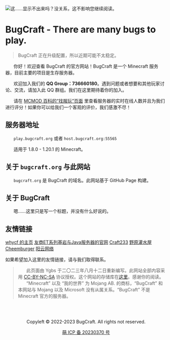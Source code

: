 
![这……显示不出来吗？没关系，这不影响您继续阅读。](bugcraft.png)

# BugCraft - There are many bugs to play.

> BugCraft 正在升级配置，所以近期可能不太稳定。

ㅤㅤ你好！欢迎查看 BugCraft 的官方网站！BugCraft 是一个 Minecraft 服务器，目前主要的项目是生存服务器。

ㅤㅤ欢迎加入我们的 **QQ Group：736660180**。遇到问题或者想要和其他玩家讨论、交流，请加入此 QQ 群组。我们在这里期待着你的加入。

ㅤㅤ请在 [MCMOD 百科的“找服玩”页面](https://play.mcmod.cn/sv20187398.html) 里查看服务器的实时在线人数并且为我们进行评分！如果你可以给我们一个客观的评价，我们感激不尽！

## 服务器地址

ㅤㅤ`play.bugcraft.org` 或者 `host.bugcraft.org:55565`

ㅤㅤ适用于 1.8.0 - 1.20.1 的 Minecraft。

## 关于 `bugcraft.org` 与此网站

ㅤㅤ`bugcraft.org` 是 BugCraft 的域名。此网站基于 GitHub Page 构建。

## 关于 BugCraft

ㅤㅤ嗯……这里只是写一个标题，并没有什么好说的。

## 友情链接

[whycf 的主页](http://cyzs.tk/)
[友商ET系列基岩与Java服务器的官网](http://不如原神.下次一定.com/)
[Craft233](https://www.craft233.top/)
[野原灌水屋](https://www.sxc258.top/)
[Cheemburger](http://byd.cheemburger.top/)
[阳云网络](http://itgov.cloud/)

如果希望加入这里的友情链接，请与我们取得联系。

> ㅤㅤ此页面由 Ygbs 于二〇二三年八月十二日重新编写。此网站全部内容采用 [CC-BY-NC-SA](https://creativecommons.org/licenses/by-nc-sa/4.0/deed.zh) 协议授权。这个网站的存储库在[这里](https://github.com/Bug-Craft/bugcraft.org)。感谢你的阅读。
ㅤㅤ“Minecraft” 以及 “我的世界” 为 Mojang AB. 的商标，“BugCraft” 和本网站与 Mojang 以及 Microsoft 没有从属关系。“BugCraft” 不是 Minecraft 官方的服务器。

ㅤ
<div style="display: flex; justify-content: center; align-items: center">
    <p>Copyleft © 2022-2023 BugCraft. All rights not reserved.</p>
</div>

<div style="display: flex; justify-content: center; align-items: center">
    <a href="https://icp.gov.moe/?keyword=20230370" target="_blank">萌 ICP 备 20230370 号</a>
</div>
ㅤ
